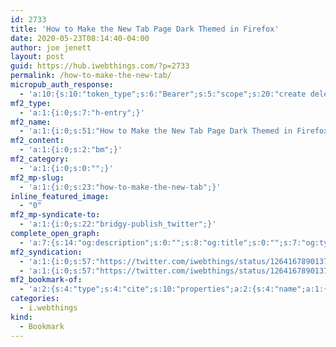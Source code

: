 ```yaml
---
id: 2733
title: 'How to Make the New Tab Page Dark Themed in Firefox'
date: 2020-05-23T08:14:40-04:00
author: joe jenett
layout: post
guid: https://hub.iwebthings.com/?p=2733
permalink: /how-to-make-the-new-tab/
micropub_auth_response:
  - 'a:10:{s:10:"token_type";s:6:"Bearer";s:5:"scope";s:20:"create delete update";s:2:"me";s:27:"https://hub.iwebthings.com/";s:9:"issued_by";s:54:"https://hub.iwebthings.com/wp-json/indieauth/1.0/token";s:9:"client_id";s:20:"https://omnibear.com";s:11:"client_name";s:8:"Omnibear";s:11:"client_icon";s:29:"https://omnibear.com/logo.svg";s:9:"issued_at";i:1589193303;s:4:"user";i:1;s:13:"last_accessed";i:1590235936;}'
mf2_type:
  - 'a:1:{i:0;s:7:"h-entry";}'
mf2_name:
  - 'a:1:{i:0;s:51:"How to Make the New Tab Page Dark Themed in Firefox";}'
mf2_content:
  - 'a:1:{i:0;s:2:"bm";}'
mf2_category:
  - 'a:1:{i:0;s:0:"";}'
mf2_mp-slug:
  - 'a:1:{i:0;s:23:"how-to-make-the-new-tab";}'
inline_featured_image:
  - "0"
mf2_mp-syndicate-to:
  - 'a:1:{i:0;s:22:"bridgy-publish_twitter";}'
complete_open_graph:
  - 'a:7:{s:14:"og:description";s:0:"";s:8:"og:title";s:0:"";s:7:"og:type";s:0:"";s:12:"twitter:card";s:7:"summary";s:15:"twitter:creator";s:0:"";s:19:"twitter:description";s:0:"";s:8:"og:image";s:0:"";}'
mf2_syndication:
  - 'a:1:{i:0;s:57:"https://twitter.com/iwebthings/status/1264167890137292800";}'
  - 'a:1:{i:0;s:57:"https://twitter.com/iwebthings/status/1264167890137292800";}'
mf2_bookmark-of:
  - 'a:2:{s:4:"type";s:4:"cite";s:10:"properties";a:2:{s:4:"name";a:1:{i:0;s:51:"How to Make the New Tab Page Dark Themed in Firefox";}s:3:"url";a:1:{i:0;s:92:"https://wiki.paritybit.ca/wiki/index.php/How_to_Make_the_New_Tab_Page_Dark_Themed_in_Firefox";}}}'
categories:
  - i.webthings
kind:
  - Bookmark
---
```

